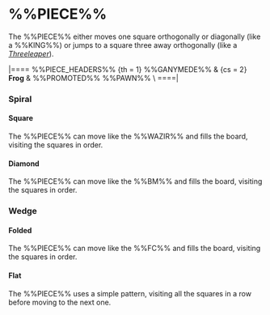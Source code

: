 # %%PIECE%%

The %%PIECE%% either moves one square orthogonally or diagonally
(like a %%KING%%) or jumps to a square three away orthogonally
(like a [*Threeleaper*](threeleaper.html)).

|====
%%PIECE_HEADERS%%
  {th = 1}  %%GANYMEDE%%
& {cs = 2}  **Frog**
&           %%PROMOTED%% %%PAWN%% \\
====|

### Spiral

#### Square

The %%PIECE%% can move like the %%WAZIR%% and fills the board, visiting
the squares in order.

#### Diamond

The %%PIECE%% can move like the %%BM%% and fills the board, visiting
the squares in order.

### Wedge

#### Folded

The %%PIECE%% can move like the %%FC%% and fills the board, visiting
the squares in order.

#### Flat

The %%PIECE%% uses a simple pattern, visiting all the squares in a 
row before moving to the next one.
